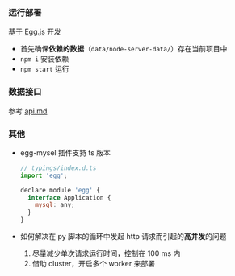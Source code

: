 ### 运行部署
基于 [Egg.js](https://eggjs.org/zh-cn/intro/index.html) 开发


- 首先确保**依赖的数据**（`data/node-server-data/`）存在当前项目中
- `npm i`  安装依赖
- `npm start`  运行

### 数据接口
参考 [api.md](./api.md)

### 其他 
- egg-mysel 插件支持 ts 版本
  ```javascript
  // typings/index.d.ts
  import 'egg';

  declare module 'egg' {
    interface Application {
      mysql: any;
    }
  }
  ```

- 如何解决在 py 脚本的循环中发起 http 请求而引起的**高并发**的问题
  1. 尽量减少单次请求运行时间，控制在 100 ms 内
  2. 借助 cluster，开启多个 worker 来部署
